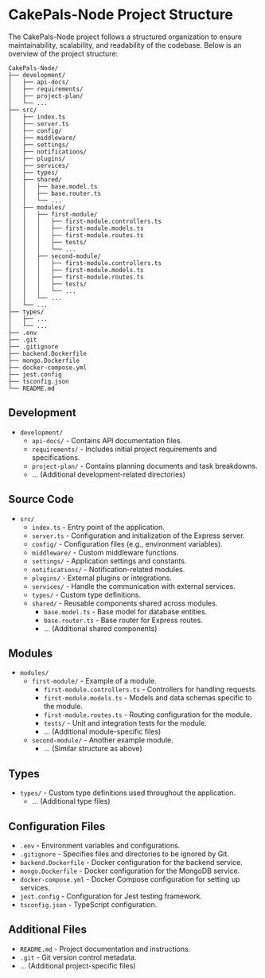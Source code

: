 # CakePals-Node Project Structure

The CakePals-Node project follows a structured organization to ensure maintainability, scalability, and readability of the codebase. Below is an overview of the project structure:

```plaintext
CakePals-Node/
├── development/
│   ├── api-docs/
│   ├── requirements/
│   ├── project-plan/
│   └── ...
├── src/
│   ├── index.ts
│   ├── server.ts
│   ├── config/
│   ├── middleware/
│   ├── settings/
│   ├── notifications/
│   ├── plugins/
│   ├── services/
│   ├── types/
│   ├── shared/
│   │   ├── base.model.ts
│   │   ├── base.router.ts
│   │   └── ...
│   ├── modules/
│   │   ├── first-module/
│   │   │   ├── first-module.controllers.ts
│   │   │   ├── first-module.models.ts
│   │   │   ├── first-module.routes.ts
│   │   │   ├── tests/
│   │   │   └── ...
│   │   ├── second-module/
│   │   │   ├── first-module.controllers.ts
│   │   │   ├── first-module.models.ts
│   │   │   ├── first-module.routes.ts
│   │   │   ├── tests/
│   │   │   └── ...
│   │   └── ...
│   └── ...
├── types/
│   ├── ...
│   └── ...
├── .env
├── .git
├── .gitignore
├── backend.Dockerfile
├── mongo.Dockerfile
├── docker-compose.yml
├── jest.config
├── tsconfig.json
└── README.md
```

## Development
- `development/`
  - `api-docs/` - Contains API documentation files.
  - `requirements/` - Includes initial project requirements and specifications.
  - `project-plan/` - Contains planning documents and task breakdowns.
  - ... (Additional development-related directories)

## Source Code
- `src/`
  - `index.ts` - Entry point of the application.
  - `server.ts` - Configuration and initialization of the Express server.
  - `config/` - Configuration files (e.g., environment variables).
  - `middleware/` - Custom middleware functions.
  - `settings/` - Application settings and constants.
  - `notifications/` - Notification-related modules.
  - `plugins/` - External plugins or integrations.
  - `services/` - Handle the communication with external services.
  - `types/` - Custom type definitions.
  - `shared/` - Reusable components shared across modules.
    - `base.model.ts` - Base model for database entities.
    - `base.router.ts` - Base router for Express routes.
    - ... (Additional shared components)

## Modules
- `modules/`
  - `first-module/` - Example of a module.
    - `first-module.controllers.ts` - Controllers for handling requests.
    - `first-module.models.ts` - Models and data schemas specific to the module.
    - `first-module.routes.ts` - Routing configuration for the module.
    - `tests/` - Unit and integration tests for the module.
    - ... (Additional module-specific files)
  - `second-module/` - Another example module.
    - ... (Similar structure as above)

## Types
- `types/` - Custom type definitions used throughout the application.
  - ... (Additional type files)

## Configuration Files
- `.env` - Environment variables and configurations.
- `.gitignore` - Specifies files and directories to be ignored by Git.
- `backend.Dockerfile` - Docker configuration for the backend service.
- `mongo.Dockerfile` - Docker configuration for the MongoDB service.
- `docker-compose.yml` - Docker Compose configuration for setting up services.
- `jest.config` - Configuration for Jest testing framework.
- `tsconfig.json` - TypeScript configuration.

## Additional Files
- `README.md` - Project documentation and instructions.
- `.git` - Git version control metadata.
- ... (Additional project-specific files)
